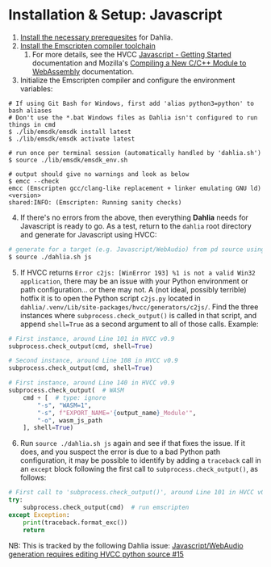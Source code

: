 # Installation & Setup: Javascript

1. [Install the necessary prerequesites](/docs/02.1.setup.dahlia.md#installation--setup-dahlia-python--hvcc) for Dahlia.
1. [Install the Emscripten compiler toolchain](https://emscripten.org/docs/getting_started/downloads.html)
    1. For more details, see the HVCC [Javascript - Getting Started](https://github.com/Wasted-Audio/hvcc/blob/develop/docs/03.gen.javascript.md) documentation and Mozilla's [Compiling a New C/C++ Module to WebAssembly](https://developer.mozilla.org/en-US/docs/WebAssembly/C_to_wasm) documentation.
1. Initialize the Emscripten compiler and configure the environment variables:

```shell
# If using Git Bash for Windows, first add 'alias python3=python' to bash aliases
# Don't use the *.bat Windows files as Dahlia isn't configured to run things in cmd
$ ./lib/emsdk/emsdk install latest
$ ./lib/emsdk/emsdk activate latest

# run once per terminal session (automatically handled by 'dahlia.sh')
$ source ./lib/emsdk/emsdk_env.sh

# output should give no warnings and look as below
$ emcc --check
emcc (Emscripten gcc/clang-like replacement + linker emulating GNU ld) <version>
shared:INFO: (Emscripten: Running sanity checks)
```

4. If there's no errors from the above, then everything **Dahlia** needs for Javascript is ready to go. As a test, return to the `dahlia` root directory and generate for Javascript using HVCC:

```bash
# generate for a target (e.g. Javascript/WebAudio) from pd source using HVCC only
$ source ./dahlia.sh js
```

5. If HVCC returns `Error c2js: [WinError 193] %1 is not a valid Win32 application`, there may be an issue with your Python environment or path configuration... or there may not. A (not ideal, possibly terrible) hotfix it is to open the Python script `c2js.py` located in `dahlia/.venv/Lib/site-packages/hvcc/generators/c2js/`. Find the three instances where `subprocess.check_output()` is called in that script, and append `shell=True` as a second argument to all of those calls. Example:

```python
# First instance, around Line 101 in HVCC v0.9
subprocess.check_output(cmd, shell=True)

# Second instance, around Line 108 in HVCC v0.9
subprocess.check_output(cmd, shell=True)

# First instance, around Line 140 in HVCC v0.9
subprocess.check_output(  # WASM
    cmd + [  # type: ignore
        "-s", "WASM=1",
        "-s", f"EXPORT_NAME='{output_name}_Module'",
        "-o", wasm_js_path
    ], shell=True)
```

6. Run `source ./dahlia.sh js` again and see if that fixes the issue. If it does, and you suspect the error is due to a bad Python path configuration, it may be possible to identify by adding a `traceback` call in an `except` block following the first call to `subprocess.check_output()`, as follows:

```python
# First call to 'subprocess.check_output()', around Line 101 in HVCC v0.9
try:
    subprocess.check_output(cmd)  # run emscripten
except Exception:
    print(traceback.format_exc())
    return
```

NB: This is tracked by the following Dahlia issue: [Javascript/WebAudio generation requires editing HVCC python source #15](https://github.com/vulcu/dahlia/issues/15)
